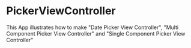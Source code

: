 # PickerViewController
This App illustrates how to make "Date Picker View Controller", "Multi Component Picker View Controller" and "Single Component Picker View Controller"
